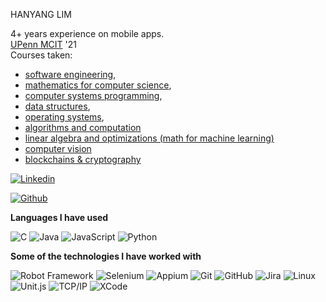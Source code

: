 <!-- Greeting -->
HANYANG LIM

<!--Introduction -->
4+ years experience on mobile apps.<br>
[UPenn MCIT](https://onlinelearning.seas.upenn.edu/mcit/) '21 <br>
Courses taken: <br>
* [software engineering](https://www.seas.upenn.edu/~cit591/), <br>
* [mathematics for computer science](https://sites.google.com/seas.upenn.edu/cit592), <br>
* [computer systems programming](https://www.seas.upenn.edu/~cit593/), <br>
* [data structures](https://www.seas.upenn.edu/~cit594/), <br>
* [operating systems](https://www.seas.upenn.edu/~cit595/), <br>
* [algorithms and computation](https://www.seas.upenn.edu/~cit596/) <br>
* [linear algebra and optimizations (math for machine learning)](https://www.cis.upenn.edu/~cis515/) <br>
* [computer vision](https://www.seas.upenn.edu/~cit591/) <br>
* [blockchains & cryptography](https://www.coursicle.com/penn/courses/CIT/582/) <br>

<!-- Currently studying: >


<!-- Your badges -->
[![Linkedin](https://img.shields.io/badge/-hanyangl-blue?style=flat&logo=Linkedin&logoColor=white)](https://www.linkedin.com/in/https://www.linkedin.com/in/limhanyang/)
<!-- Profile View Count and GitStats -->
[![Github](https://img.shields.io/badge/-hanyangl-black?style=flat&labelColor=black&logo=github&logoColor=white)](https://gitstats.me/hanyangl)


**Languages I have used**

![C](https://img.shields.io/badge/-C-000000?style=flat&logo=C)
![Java](https://img.shields.io/badge/-Java-000000?style=flat&logo=Java&logoColor=FFFFFF)
![JavaScript](https://img.shields.io/badge/-JavaScript-000000?style=flat&logo=javascript)
![Python](https://img.shields.io/badge/-Python-000000?style=flat&logo=python)

**Some of the technologies I have worked with**

![Robot Framework](https://img.shields.io/badge/-Robot%20Framework-000000?style=flat)
![Selenium](https://img.shields.io/badge/-Selenium-000000?style=flat)
![Appium](https://img.shields.io/badge/-Appium-000000?style=flat)
![Git](https://img.shields.io/badge/-Git-000000?style=flat&logo=git&logoColor=F05032)
![GitHub](https://img.shields.io/badge/-GitHub-000000?style=flat&logo=github&logoColor=FFFFFF)
![Jira](https://img.shields.io/badge/-Jira-000000?style=flat&logo=jira-software&logoColor=white&logoColor=0052CC)
![Linux](https://img.shields.io/badge/-Linux-000000?style=flat&logo=linux&logoColor=FCC624)
![Unit.js](https://img.shields.io/badge/-Node.js-000000?style=flat&logo=node.js&logoColor=339933)
![TCP/IP](https://img.shields.io/badge/-TCP/IP-000000?style=flat&logo=cisco&logoColor=white)
![XCode](https://img.shields.io/badge/-XCode-000000?style=flat&logo=XCode&logoColor=1575F9)

<!--
**hanyangl/hanyangl** is a ✨ _special_ ✨ repository because its `README.md` (this file) appears on your GitHub profile.

Here are some ideas to get you started:

- 🔭 I’m currently working on ...
- 🌱 I’m currently learning ...
- 👯 I’m looking to collaborate on ...
- 🤔 I’m looking for help with ...
- 💬 Ask me about ...
- 📫 How to reach me: ...
- 😄 Pronouns: ...
- ⚡ Fun fact: ...
-->
